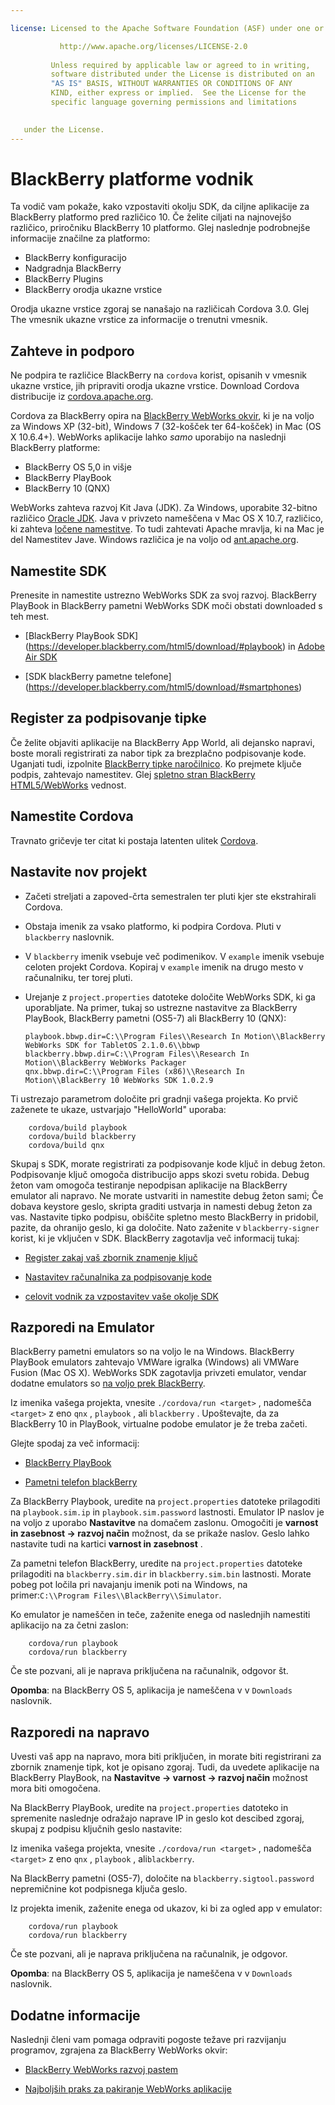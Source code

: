```yaml
---

license: Licensed to the Apache Software Foundation (ASF) under one or more contributor license agreements. See the NOTICE file distributed with this work for additional information regarding copyright ownership. The ASF licenses this file to you under the Apache License, Version 2.0 (the "License"); you may not use this file except in compliance with the License. You may obtain a copy of the License at

           http://www.apache.org/licenses/LICENSE-2.0
    
         Unless required by applicable law or agreed to in writing,
         software distributed under the License is distributed on an
         "AS IS" BASIS, WITHOUT WARRANTIES OR CONDITIONS OF ANY
         KIND, either express or implied.  See the License for the
         specific language governing permissions and limitations
    

   under the License.
---
```


# BlackBerry platforme vodnik

Ta vodič vam pokaže, kako vzpostaviti okolju SDK, da ciljne aplikacije za BlackBerry platformo pred različico 10. Če želite ciljati na najnovejšo različico, priročniku BlackBerry 10 platformo. Glej naslednje podrobnejše informacije značilne za platformo:

*   BlackBerry konfiguracijo
*   Nadgradnja BlackBerry
*   BlackBerry Plugins
*   BlackBerry orodja ukazne vrstice

Orodja ukazne vrstice zgoraj se nanašajo na različicah Cordova 3.0. Glej The vmesnik ukazne vrstice za informacije o trenutni vmesnik.

## Zahteve in podporo

Ne podpira te različice BlackBerry na `cordova` korist, opisanih v vmesnik ukazne vrstice, jih pripraviti orodja ukazne vrstice. Download Cordova distribucije iz [cordova.apache.org][1].

 [1]: http://cordova.apache.org/#download

Cordova za BlackBerry opira na [BlackBerry WebWorks okvir][2], ki je na voljo za Windows XP (32-bit), Windows 7 (32-košček ter 64-košček) in Mac (OS X 10.6.4+). WebWorks aplikacije lahko *samo* uporabijo na naslednji BlackBerry platforme:

 [2]: https://bdsc.webapps.blackberry.com/html5

*   BlackBerry OS 5,0 in višje
*   BlackBerry PlayBook
*   BlackBerry 10 (QNX)

WebWorks zahteva razvoj Kit Java (JDK). Za Windows, uporabite 32-bitno različico [Oracle JDK][3]. Java v privzeto nameščena v Mac OS X 10.7, različico, ki zahteva [ločene namestitve][4]. To tudi zahtevati Apache mravlja, ki na Mac je del Namestitev Jave. Windows različica je na voljo od [ant.apache.org][5].

 [3]: http://www.oracle.com/technetwork/java/javase/downloads/index.html#jdk
 [4]: http://support.apple.com/kb/DL1421
 [5]: http://ant.apache.org/bindownload.cgi

## Namestite SDK

Prenesite in namestite ustrezno WebWorks SDK za svoj razvoj. BlackBerry PlayBook in BlackBerry pametni WebWorks SDK moči obstati downloaded s teh mest.

*   \[BlackBerry PlayBook SDK\] (https://developer.blackberry.com/html5/download/#playbook) in [Adobe Air SDK][6]

*   \[SDK blackBerry pametne telefone\] (https://developer.blackberry.com/html5/download/#smartphones)

 [6]: http://www.adobe.com/devnet/air/air-sdk-download.html

## Register za podpisovanje tipke

Če želite objaviti aplikacije na BlackBerry App World, ali dejansko napravi, boste morali registrirati za nabor tipk za brezplačno podpisovanje kode. Uganjati tudi, izpolnite [BlackBerry tipke naročilnico][7]. Ko prejmete ključe podpis, zahtevajo namestitev. Glej [spletno stran BlackBerry HTML5/WebWorks][8] vednost.

 [7]: https://www.blackberry.com/SignedKeys
 [8]: https://developer.blackberry.com/html5/documentation/signing_setup_bb10_apps_2008396_11.html

## Namestite Cordova

Travnato gričevje ter citat ki postaja latenten ulitek [Cordova][1].

## Nastavite nov projekt

*   Začeti streljati a zapoved-črta semestralen ter pluti kjer ste ekstrahirali Cordova.

*   Obstaja imenik za vsako platformo, ki podpira Cordova. Pluti v `blackberry` naslovnik.

*   V `blackberry` imenik vsebuje več podimenikov. V `example` imenik vsebuje celoten projekt Cordova. Kopiraj v `example` imenik na drugo mesto v računalniku, ter torej pluti.

*   Urejanje z `project.properties` datoteke določite WebWorks SDK, ki ga uporabljate. Na primer, tukaj so ustrezne nastavitve za BlackBerry PlayBook, BlackBerry pametni (OS5-7) ali BlackBerry 10 (QNX):
    
        playbook.bbwp.dir=C:\\Program Files\\Research In Motion\\BlackBerry WebWorks SDK for TabletOS 2.1.0.6\\bbwp
        blackberry.bbwp.dir=C:\\Program Files\\Research In Motion\\BlackBerry WebWorks Packager
        qnx.bbwp.dir=C:\\Program Files (x86)\\Research In Motion\\BlackBerry 10 WebWorks SDK 1.0.2.9
        

Ti ustrezajo parametrom določite pri gradnji vašega projekta. Ko prvič zaženete te ukaze, ustvarjajo "HelloWorld" uporaba:

        cordova/build playbook
        cordova/build blackberry
        cordova/build qnx
    

Skupaj s SDK, morate registrirati za podpisovanje kode ključ in debug žeton. Podpisovanje ključ omogoča distribucijo apps skozi svetu robida. Debug žeton vam omogoča testiranje nepodpisan aplikacije na BlackBerry emulator ali napravo. Ne morate ustvariti in namestite debug žeton sami; Če dobava keystore geslo, skripta graditi ustvarja in namesti debug žeton za vas. Nastavite tipko podpisu, obiščite spletno mesto BlackBerry in pridobil, pazite, da ohranijo geslo, ki ga določite. Nato zaženite v `blackberry-signer` korist, ki je vključen v SDK. BlackBerry zagotavlja več informacij tukaj:

*   [Register zakaj vaš zbornik znamenje ključ][9]

*   [Nastavitev računalnika za podpisovanje kode][10]

*   [celovit vodnik za vzpostavitev vaše okolje SDK][11]

 [9]: https://www.blackberry.com/SignedKeys/codesigning.html
 [10]: http://developer.blackberry.com/html5/documentation/set_up_for_signing.html
 [11]: http://developer.blackberry.com/native/documentation/bb10/com.qnx.doc.native_sdk.quickstart/topic/set_up_your_environment.html

## Razporedi na Emulator

BlackBerry pametni emulators so na voljo le na Windows. BlackBerry PlayBook emulators zahtevajo VMWare igralka (Windows) ali VMWare Fusion (Mac OS X). WebWorks SDK zagotavlja privzeti emulator, vendar dodatne emulators so [na voljo prek BlackBerry][12].

 [12]: http://us.blackberry.com/developers/resources/simulators.jsp

Iz imenika vašega projekta, vnesite `./cordova/run <target>` , nadomešča `<target>` z eno `qnx` , `playbook` , ali `blackberry` . Upoštevajte, da za BlackBerry 10 in PlayBook, virtualne podobe emulator je že treba začeti.

Glejte spodaj za več informacij:

*   [BlackBerry PlayBook][13]

*   [Pametni telefon blackBerry][14]

 [13]: https://developer.blackberry.com/html5/documentation/using_the_tablet_simulator_1866980_11.html
 [14]: https://developer.blackberry.com/html5/documentation/run_your_app_on_smartphone_sim_1876976_11.html

Za BlackBerry Playbook, uredite na `project.properties` datoteke prilagoditi na `playbook.sim.ip` in `playbook.sim.password` lastnosti. Emulator IP naslov je na voljo z uporabo **Nastavitve** na domačem zaslonu. Omogočiti je **varnost in zasebnost → razvoj način** možnost, da se prikaže naslov. Geslo lahko nastavite tudi na kartici **varnost in zasebnost** .

Za pametni telefon BlackBerry, uredite na `project.properties` datoteke prilagoditi na `blackberry.sim.dir` in `blackberry.sim.bin` lastnosti. Morate pobeg pot ločila pri navajanju imenik poti na Windows, na primer:`C:\\Program
Files\\BlackBerry\\Simulator`.

Ko emulator je nameščen in teče, zaženite enega od naslednjih namestiti aplikacijo na za četni zaslon:

        cordova/run playbook
        cordova/run blackberry
    

Če ste pozvani, ali je naprava priključena na računalnik, odgovor št.

**Opomba**: na BlackBerry OS 5, aplikacija je nameščena v v `Downloads` naslovnik.

## Razporedi na napravo

Uvesti vaš app na napravo, mora biti priključen, in morate biti registrirani za zbornik znamenje tipk, kot je opisano zgoraj. Tudi, da uvedete aplikacije na BlackBerry PlayBook, na **Nastavitve → varnost → razvoj način** možnost mora biti omogočena.

Na BlackBerry PlayBook, uredite na `project.properties` datoteko in spremenite naslednje odražajo naprave IP in geslo kot descibed zgoraj, skupaj z podpisu ključnih geslo nastavite:

Iz imenika vašega projekta, vnesite `./cordova/run <target>` , nadomešča `<target>` z eno `qnx` , `playbook` , ali`blackberry`.

Na BlackBerry pametni (OS5-7), določite na `blackberry.sigtool.password` nepremičnine kot podpisnega ključa geslo.

Iz projekta imenik, zaženite enega od ukazov, ki bi za ogled app v emulator:

        cordova/run playbook
        cordova/run blackberry
    

Če ste pozvani, ali je naprava priključena na računalnik, je odgovor.

**Opomba**: na BlackBerry OS 5, aplikacija je nameščena v v `Downloads` naslovnik.

## Dodatne informacije

Naslednji členi vam pomaga odpraviti pogoste težave pri razvijanju programov, zgrajena za BlackBerry WebWorks okvir:

*   [BlackBerry WebWorks razvoj pastem][15]

*   [Najboljših praks za pakiranje WebWorks aplikacije][16]

 [15]: http://supportforums.blackberry.com/t5/Web-and-WebWorks-Development/Common-BlackBerry-WebWorks-development-pitfalls-that-can-be/ta-p/624712
 [16]: https://bdsc.webapps.blackberrycom/html5/documentation/ww_developing/bestpractice_compiling_ww_apps_1873324_11.html